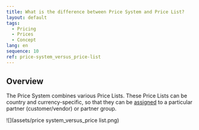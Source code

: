 ```yaml
---
title: What is the difference between Price System and Price List?
layout: default
tags:
  - Pricing
  - Prices
  - Concept
lang: en
sequence: 10
ref: price-system_versus_price-list
---
```


## Overview
The Price System combines various Price Lists. These Price Lists can be country and currency-specific, so that they can be [assigned](Assign_prices_to_partner) to a particular partner (customer/vendor) or partner group.

![](assets/price system_versus_price list.png)
